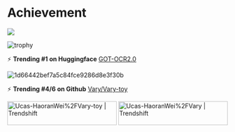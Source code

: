 <!--
**Ucas-HaoranWei/Ucas-HaoranWei** is a ✨ _special_ ✨ repository because its `README.md` (this file) appears on your GitHub profile.

Here are some ideas to get you started:

- 🔭 I’m currently working on ...
- 🌱 I’m currently learning ...
- 👯 I’m looking to collaborate on ...
- 🤔 I’m looking for help with ...
- 💬 Ask me about ...
- 📫 How to reach me: ...
- 😄 Pronouns: ...
- ⚡ Fun fact: ...
-->

# Achievement

![](https://github-readme-stats.vercel.app/api?username=Ucas-HaoranWei&theme=cobalt&hide=prs&show=reviews&hide_rank=True)



![trophy](https://github-profile-trophy.vercel.app/?username=Ucas-HaoranWei&title=Stars,Followers,Commits&theme=dracula)






⚡ **Trending #1 on Huggingface**  <a href="">GOT-OCR2.0</a>  

![1d66442bef7a5c84fce9286d8e3f30b](https://github.com/user-attachments/assets/17f7f5d0-46f5-472f-9b1f-a2fce9f6c85a)





⚡ **Trending #4/6 on Github** <a href="">Vary/Vary-toy</a>      
  
<a href="https://trendshift.io/repositories/7311" target="_blank"><img src="https://trendshift.io/api/badge/repositories/7311" alt="Ucas-HaoranWei%2FVary-toy | Trendshift" style="width: 250px; height: 55px;" width="250" height="55"/></a>  <a href="https://trendshift.io/repositories/5978" target="_blank"><img src="https://trendshift.io/api/badge/repositories/5978" alt="Ucas-HaoranWei%2FVary | Trendshift" style="width: 250px; height: 55px;" width="250" height="55"/></a>






